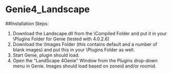 # Genie4_Landscape
##Installation Steps:

1. Download the Landscape.dll from the \Compiled Folder and put it in your \Plugins Folder for Genie (tested with 4.0.2.6)
2. Download the \Images Folder (this contains default and a number of blank images) and put this in your \Plugins Folder as well. 
3. Start Genie, plugin should load. 
4. Open the "LandScape 4Genie" Window from the Plugins drop-down menu in Genie. Images should load based on zoneid and/or roomid. 



